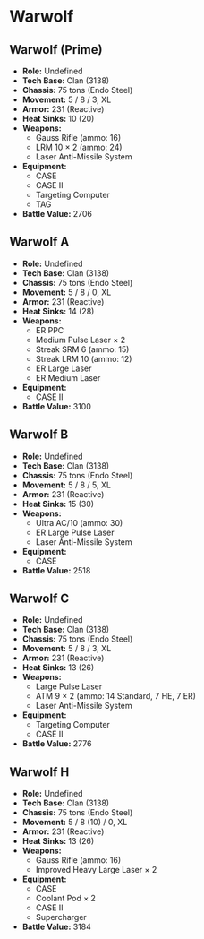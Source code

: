 # Warwolf
## Warwolf (Prime)
- **Role:** Undefined
- **Tech Base:** Clan (3138)
- **Chassis:** 75 tons (Endo Steel)
- **Movement:** 5 / 8 / 3, XL
- **Armor:** 231 (Reactive)
- **Heat Sinks:** 10 (20)
- **Weapons:**
  - Gauss Rifle (ammo: 16)
  - LRM 10 × 2 (ammo: 24)
  - Laser Anti-Missile System
- **Equipment:**
  - CASE
  - CASE II
  - Targeting Computer
  - TAG
- **Battle Value:** 2706

## Warwolf A
- **Role:** Undefined
- **Tech Base:** Clan (3138)
- **Chassis:** 75 tons (Endo Steel)
- **Movement:** 5 / 8 / 0, XL
- **Armor:** 231 (Reactive)
- **Heat Sinks:** 14 (28)
- **Weapons:**
  - ER PPC
  - Medium Pulse Laser × 2
  - Streak SRM 6 (ammo: 15)
  - Streak LRM 10 (ammo: 12)
  - ER Large Laser
  - ER Medium Laser
- **Equipment:**
  - CASE II
- **Battle Value:** 3100

## Warwolf B
- **Role:** Undefined
- **Tech Base:** Clan (3138)
- **Chassis:** 75 tons (Endo Steel)
- **Movement:** 5 / 8 / 5, XL
- **Armor:** 231 (Reactive)
- **Heat Sinks:** 15 (30)
- **Weapons:**
  - Ultra AC/10 (ammo: 30)
  - ER Large Pulse Laser
  - Laser Anti-Missile System
- **Equipment:**
  - CASE
- **Battle Value:** 2518

## Warwolf C
- **Role:** Undefined
- **Tech Base:** Clan (3138)
- **Chassis:** 75 tons (Endo Steel)
- **Movement:** 5 / 8 / 3, XL
- **Armor:** 231 (Reactive)
- **Heat Sinks:** 13 (26)
- **Weapons:**
  - Large Pulse Laser
  - ATM 9 × 2 (ammo: 14 Standard, 7 HE, 7 ER)
  - Laser Anti-Missile System
- **Equipment:**
  - Targeting Computer
  - CASE II
- **Battle Value:** 2776

## Warwolf H
- **Role:** Undefined
- **Tech Base:** Clan (3138)
- **Chassis:** 75 tons (Endo Steel)
- **Movement:** 5 / 8 (10) / 0, XL
- **Armor:** 231 (Reactive)
- **Heat Sinks:** 13 (26)
- **Weapons:**
  - Gauss Rifle (ammo: 16)
  - Improved Heavy Large Laser × 2
- **Equipment:**
  - CASE
  - Coolant Pod × 2
  - CASE II
  - Supercharger
- **Battle Value:** 3184

